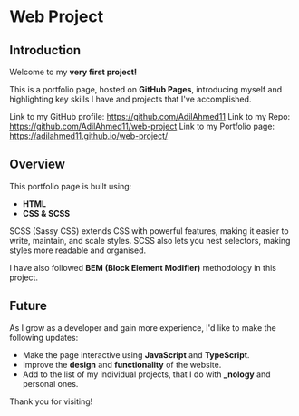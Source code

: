 # Web Project

## Introduction

Welcome to my **very first project!**

This is a portfolio page, hosted on **GitHub Pages**, introducing myself and highlighting key skills I have and projects that I've accomplished.

Link to my GitHub profile: https://github.com/AdilAhmed11
Link to my Repo: https://github.com/AdilAhmed11/web-project
Link to my Portfolio page: https://adilahmed11.github.io/web-project/

## Overview

This portfolio page is built using:

-   **HTML**
-   **CSS & SCSS**

SCSS (Sassy CSS) extends CSS with powerful features, making it easier to write, maintain, and scale styles. SCSS also lets you nest selectors, making styles more readable and organised.

I have also followed **BEM (Block Element Modifier)** methodology in this project.

## Future

As I grow as a developer and gain more experience, I'd like to make the following updates:

-   Make the page interactive using **JavaScript** and **TypeScript**.
-   Improve the **design** and **functionality** of the website.
-   Add to the list of my individual projects, that I do with **\_nology** and personal ones.

Thank you for visiting!
